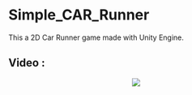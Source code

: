 # Simple_CAR_Runner

This a 2D Car Runner game made with Unity Engine.

## Video : 

<p align="center" >
<a href="http://www.youtube.com/watch?v=hiTeSSb_W7U" rel="Game Video" ><img src="http://img.youtube.com/vi/hiTeSSb_W7U/0.jpg" /></a>
</p>
